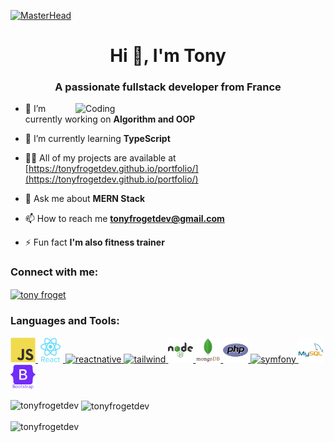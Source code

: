[![MasterHead](https://repository-images.githubusercontent.com/588181932/e36ec678-7984-4cdd-8e4c-a3932772ff8e)](https://tonyfrogetdev.github.io/portfolio/)


<h1 align="center">Hi 👋, I'm Tony</h1>
<h3 align="center">A passionate fullstack developer from France</h3>

<p align="left"> <img align="right" alt="Coding" width="400" src="https://i.gifer.com/5eKX.gif">

- 🔭 I’m currently working on **Algorithm and OOP**

- 🌱 I’m currently learning **TypeScript**

- 👨‍💻 All of my projects are available at [https://tonyfrogetdev.github.io/portfolio/](https://tonyfrogetdev.github.io/portfolio/)

- 💬 Ask me about **MERN Stack**

- 📫 How to reach me **tonyfrogetdev@gmail.com**

- ⚡ Fun fact **I'm also fitness trainer**

<h3 align="left">Connect with me:</h3>
<p align="left">
<a href="https://linkedin.com/in/tony froget" target="blank"><img align="center" src="https://raw.githubusercontent.com/rahuldkjain/github-profile-readme-generator/master/src/images/icons/Social/linked-in-alt.svg" alt="tony froget" height="30" width="40" /></a>
</p>

<h3 align="left">Languages and Tools:</h3>
<p align="left"> <a href="https://developer.mozilla.org/en-US/docs/Web/JavaScript" target="_blank" rel="noreferrer"> <img src="https://raw.githubusercontent.com/devicons/devicon/master/icons/javascript/javascript-original.svg" alt="javascript" width="40" height="40"/> </a> <a href="https://reactjs.org/" target="_blank" rel="noreferrer"> <img src="https://raw.githubusercontent.com/devicons/devicon/master/icons/react/react-original-wordmark.svg" alt="react" width="40" height="40"/> </a> <a href="https://reactnative.dev/" target="_blank" rel="noreferrer"> <img src="https://reactnative.dev/img/header_logo.svg" alt="reactnative" width="40" height="40"/> </a> <a href="https://tailwindcss.com/" target="_blank" rel="noreferrer"> <img src="https://www.vectorlogo.zone/logos/tailwindcss/tailwindcss-icon.svg" alt="tailwind" width="40" height="40"/>  <a href="https://nodejs.org" target="_blank" rel="noreferrer"> <img src="https://raw.githubusercontent.com/devicons/devicon/master/icons/nodejs/nodejs-original-wordmark.svg" alt="nodejs" width="40" height="40"/> </a>  <a href="https://www.mongodb.com/" target="_blank" rel="noreferrer"> <img src="https://raw.githubusercontent.com/devicons/devicon/master/icons/mongodb/mongodb-original-wordmark.svg" alt="mongodb" width="40" height="40"/> </a>  <a href="https://www.php.net" target="_blank" rel="noreferrer"> <img src="https://raw.githubusercontent.com/devicons/devicon/master/icons/php/php-original.svg" alt="php" width="40" height="40"/> </a>  <a href="https://symfony.com" target="_blank" rel="noreferrer"> <img src="https://symfony.com/logos/symfony_black_03.svg" alt="symfony" width="40" height="40"/> </a> <a href="https://www.mysql.com/" target="_blank" rel="noreferrer"> <img src="https://raw.githubusercontent.com/devicons/devicon/master/icons/mysql/mysql-original-wordmark.svg" alt="mysql" width="40" height="40"/> </a>  <a href="https://getbootstrap.com" target="_blank" rel="noreferrer"> <img src="https://raw.githubusercontent.com/devicons/devicon/master/icons/bootstrap/bootstrap-plain-wordmark.svg" alt="bootstrap" width="40" height="40"/> </a> </p>

<p><img align="left" src="https://github-readme-stats.vercel.app/api/top-langs?username=tonyfrogetdev&show_icons=true&locale=en&layout=compact" alt="tonyfrogetdev" /></p>

<p>&nbsp;<img align="center" src="https://github-readme-stats.vercel.app/api?username=tonyfrogetdev&show_icons=true&locale=en" alt="tonyfrogetdev" /></p>

<p><img align="center" src="https://github-readme-streak-stats.herokuapp.com/?user=tonyfrogetdev&" alt="tonyfrogetdev" /></p>
